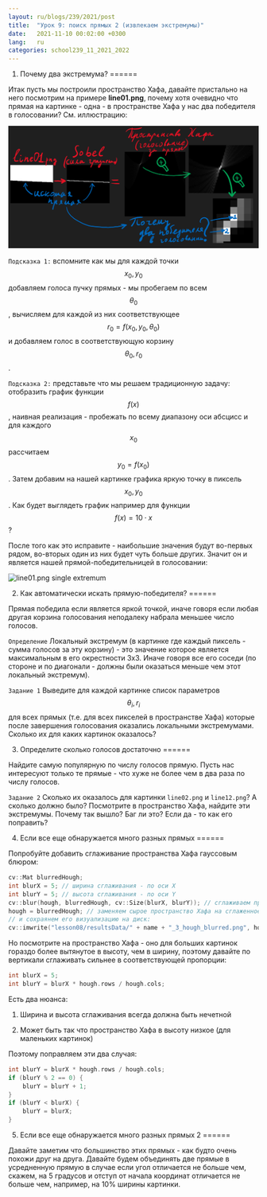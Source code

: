 ```yaml
---
layout: ru/blogs/239/2021/post
title:  "Урок 9: поиск прямых 2 (извлекаем экстремумы)"
date:   2021-11-10 00:02:00 +0300
lang:   ru
categories: school239_11_2021_2022
---
```


1) Почему два экстремума?
======

Итак пусть мы построили пространство Хафа, давайте пристально на него посмотрим на примере **line01.png**, почему хотя очевидно что прямая на картинке - одна - в пространстве Хафа у нас два победителя в голосовании? См. иллюстрацию:

![line01.png two extremums](/static/2021/11/10/why_two_extremums.png)

```Подсказка 1:``` вспомните как мы для каждой точки $$x_0, y_0$$ добавляем голоса пучку прямых - мы пробегаем по всем $$\theta_0$$,
вычисляем для каждой из них соответствующее $$r_0=f(x_0, y_0, \theta_0)$$ и добавляем голос в соответствующую корзину $$\theta_0, r_0$$.

```Подсказка 2:``` представьте что мы решаем традиционную задачу: отобразить график функции $$f(x)$$, наивная реализация -
пробежать по всему диапазону оси абсцисс и для каждого $$x_0$$ рассчитаем $$y_0=f(x_0)$$.
Затем добавим на нашей картинке графика яркую точку в пиксель $$x_0, y_0$$. Как будет выглядеть график например для функции $$f(x)=10 \cdot x$$?

После того как это исправите - наибольшие значения будут во-первых рядом, во-вторых один из них будет чуть больше других. Значит он и является нашей прямой-победительницей в голосовании:

![line01.png single extremum](/static/2021/11/10/single_extremum.png)

2) Как автоматически искать прямую-победителя?
======

Прямая победила если является яркой точкой, иначе говоря если любая другая корзина голосования неподалеку набрала меньшее число голосов.

```Определение``` Локальный экстремум (в картинке где каждый пиксель - сумма голосов за эту корзину) - это значение которое является максимальным в его окрестности 3х3. Иначе говоря все его соседи (по стороне и по диагонали - должны были оказаться меньше чем этот локальный экстремум).

```Задание 1``` Выведите для каждой картинке список параметров $$\theta_i, r_i$$ для всех прямых (т.е. для всех пикселей в пространстве Хафа) которые после завершения голосования оказались локальными экстремумами. Сколько их для каких картинок оказалось?

3) Определите сколько голосов достаточно
======

Найдите самую популярную по числу голосов прямую. Пусть нас интересуют только те прямые - что хуже не более чем в два раза по числу голосов.

```Задание 2``` Сколько их оказалось для картинки ```line02.png``` и ```line12.png```? А сколько должно было? Посмотрите в пространство Хафа, найдите эти экстремумы. Почему так вышло? Баг ли это? Если да - то как его поправить?

4) Если все еще обнаружается много разных прямых
======

Попробуйте добавить сглаживание пространства Хафа гауссовым блюром:

```cpp
cv::Mat blurredHough;
int blurX = 5; // ширина сглаживания - по оси X
int blurY = 5; // высота сглаживания - по оси Y
cv::blur(hough, blurredHough, cv::Size(blurX, blurY)); // сглаживаем пространство Хафа (сглаженный результат в blurredHough)
hough = blurredHough; // заменяем сырое пространство Хафа на сглаженное
// и сохраянем его визуализацию на диск:
cv::imwrite("lesson08/resultsData/" + name + "_3_hough_blurred.png", hough*255.0f/max_accumulated);
```

Но посмотрите на пространство Хафа - оно для больших картинок гораздо более вытянутое в высоту, чем в ширину, поэтому давайте по вертикали сглаживать сильнее в соответствующей пропорции:

```cpp
int blurX = 5;
int blurY = blurX * hough.rows / hough.cols;
```

Есть два нюанса:

1) Ширина и высота сглаживания всегда должна быть нечетной

2) Может быть так что пространство Хафа в высоту низкое (для маленьких картинок)

Поэтому поправляем эти два случая:

```cpp
int blurY = blurX * hough.rows / hough.cols;
if (blurY % 2 == 0) {
    blurY = blurY + 1;
}
if (blurY < blurX) {
    blurY = blurX;
}
```

5) Если все еще обнаружается много разных прямых 2
======

Давайте заметим что большинство этих прямых - как будто очень похожи друг на друга. Давайте будем объединять две прямые в усредненную прямую в случае если угол отличается не больше чем, скажем, на 5 градусов и отступ от начала координат отличается не больше чем, например, на 10% ширины картинки. 
